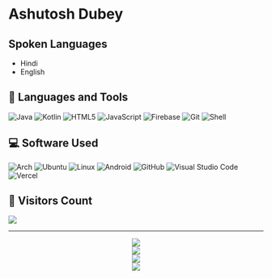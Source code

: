 # Ashutosh Dubey

## Spoken Languages
- Hindi
- English

## 🧰 Languages and Tools
![Java](https://img.shields.io/badge/Java-FAD6D6?style=for-the-badge&logo=java&logoColor=5B4638)
![Kotlin](https://img.shields.io/badge/Kotlin-E8DAEF?style=for-the-badge&logo=kotlin&logoColor=512E5F)
![HTML5](https://img.shields.io/badge/HTML5-FDEDEC?style=for-the-badge&logo=html5&logoColor=943126)
![JavaScript](https://img.shields.io/badge/JavaScript-FEF9E7?style=for-the-badge&logo=javascript&logoColor=7D6608)
![Firebase](https://img.shields.io/badge/Firebase-FDEBD0?style=for-the-badge&logo=firebase&logoColor=7E5109)
![Git](https://img.shields.io/badge/Git-FADBD8?style=for-the-badge&logo=git&logoColor=641E16)
![Shell](https://img.shields.io/badge/Shell-FEF5E7?style=for-the-badge&logo=gnu-bash&logoColor=1C2833)

## 💻 Software Used
![Arch](https://img.shields.io/badge/Arch-D6EAF8?style=for-the-badge&logo=arch-linux&logoColor=154360)
![Ubuntu](https://img.shields.io/badge/Ubuntu-FADBD8?style=for-the-badge&logo=ubuntu&logoColor=943126)
![Linux](https://img.shields.io/badge/Linux-FDF2E9?style=for-the-badge&logo=linux&logoColor=784212)
![Android](https://img.shields.io/badge/Android-D5F5E3?style=for-the-badge&logo=android&logoColor=145A32)
![GitHub](https://img.shields.io/badge/GitHub-EAECEE?style=for-the-badge&logo=github&logoColor=1B2631)
![Visual Studio Code](https://img.shields.io/badge/VS%20Code-D6EAF8?style=for-the-badge&logo=visual-studio-code&logoColor=154360)
![Vercel](https://img.shields.io/badge/Vercel-F2F3F4?style=for-the-badge&logo=vercel&logoColor=1C2833)

## 🧮 Visitors Count
![](https://komarev.com/ghpvc/?username=your-github-username&style=flat-square)

---

<p align="center">
  <img src="https://github-readme-stats.vercel.app/api?username=lyfofashu05&show_icons=true&theme=radical&count_private=true&hide=prs"/>
  <br>
  <img src="https://github-readme-stats.vercel.app/api/top-langs/?username=lyfofashu05&layout=compact&theme=radical"/>
  <br>
  <img src="https://github-profile-trophy.vercel.app/?username=lyfofashu05&theme=onedark"/>
  <br>
  <img src="https://github-readme-activity-graph.vercel.app/graph?username=lyfofashu05&theme=react-dark"/>
</p>
